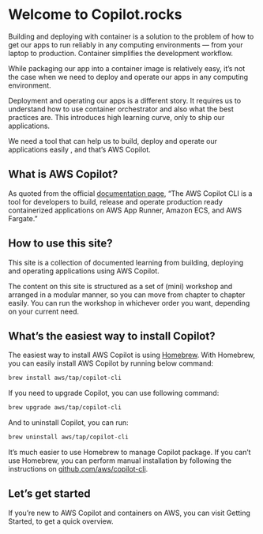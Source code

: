 # Welcome to Copilot.rocks  
  
Building and deploying with container is a solution to the problem of how to get our apps to run reliably in any computing environments — from your laptop to production. Container simplifies the development workflow.   
  
While packaging our app into a container image is relatively easy, it’s not the case when we need to deploy and operate our apps in any computing environment.   
  
Deployment and operating our apps is a different story. It requires us to understand how to use container orchestrator and also what the best practices are. This introduces high learning curve, only to ship our applications.   
  
We need a tool that can help us to build, deploy and operate our applications easily , and that’s AWS Copilot.  
  
## What is AWS Copilot?  
  
As quoted from the official [documentation page][1], “The AWS Copilot CLI is a tool for developers to build, release and operate production ready containerized applications on AWS App Runner, Amazon ECS, and AWS Fargate.”  
  
## How to use this site?  
  
This site is a collection of documented learning from building, deploying and operating applications using AWS Copilot.   
  
The content on this site is structured as a set of (mini) workshop and arranged in a modular manner, so you can move from chapter to chapter easily. You can run the workshop in whichever order you want, depending on your current need.  
  
## What’s the easiest way to install Copilot?  
  
The easiest way to install AWS Copilot is using [Homebrew][2]. With Homebrew, you can easily install AWS Copilot by running below command:  
  
```bash  
brew install aws/tap/copilot-cli  
```  
  
If you need to upgrade Copilot, you can use following command:  
  
```bash  
brew upgrade aws/tap/copilot-cli  
```  
  
And to uninstall Copilot, you can run:  
  
```bash  
brew uninstall aws/tap/copilot-cli  
```  
  
It’s much easier to use Homebrew to manage Copilot package. If you can’t use Homebrew, you can perform manual installation by following the instructions on [github.com/aws/copilot-cli][3].  
  
## Let’s get started  
  
If you’re new to AWS Copilot and containers on AWS, you can visit Getting Started, to get a quick overview.  
  
  
[1]: https://aws.github.io/copilot-cli/  
[2]: https://brew.sh/  
[3]: https://github.com/aws/copilot-cli  
